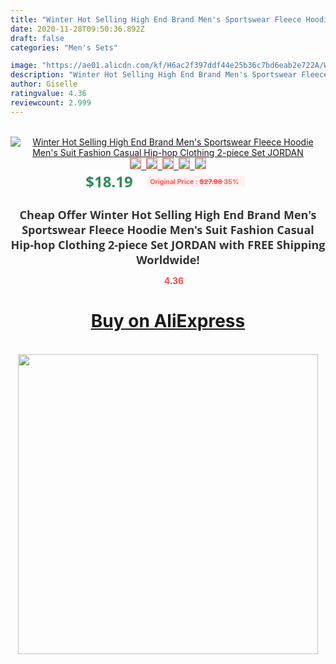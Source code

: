 ```yaml
---
title: "Winter Hot Selling High End Brand Men's Sportswear Fleece Hoodie Men's Suit Fashion Casual Hip-hop Clothing 2-piece Set JORDAN"
date: 2020-11-28T09:50:36.892Z
draft: false
categories: "Men's Sets"

image: "https://ae01.alicdn.com/kf/H6ac2f397ddf44e25b36c7bd6eab2e722A/Winter-Hot-Selling-High-End-Brand-Men-s-Sportswear-Fleece-Hoodie-Men-s-Suit-Fashion-Casual.jpg"
description: "Winter Hot Selling High End Brand Men's Sportswear Fleece Hoodie Men's Suit Fashion Casual Hip-hop Clothing 2-piece Set JORDAN"
author: Giselle
ratingvalue: 4.36
reviewcount: 2.999
---
```

<br>
<div style="text-align: center;">
<a href="https://s.click.aliexpress.com/e/_AsXYsl" target="_blank" rel="nofollow noopener noreferrer"><img alt="Winter Hot Selling High End Brand Men's Sportswear Fleece Hoodie Men's Suit Fashion Casual Hip-hop Clothing 2-piece Set JORDAN" class="magnifier-image" src="https://ae01.alicdn.com/kf/H6ac2f397ddf44e25b36c7bd6eab2e722A/Winter-Hot-Selling-High-End-Brand-Men-s-Sportswear-Fleece-Hoodie-Men-s-Suit-Fashion-Casual.jpg_640x640.jpg">
<br>
<img style="border:1px solid salmon" src="https://ae01.alicdn.com/kf/H6ac2f397ddf44e25b36c7bd6eab2e722A/Winter-Hot-Selling-High-End-Brand-Men-s-Sportswear-Fleece-Hoodie-Men-s-Suit-Fashion-Casual.jpg_120x120.jpg">&nbsp;&nbsp;<img style="border:1px solid salmon" src="https://ae01.alicdn.com/kf/Haad8e534a56948c5a80e43a11e2afb761/Winter-Hot-Selling-High-End-Brand-Men-s-Sportswear-Fleece-Hoodie-Men-s-Suit-Fashion-Casual.jpg_120x120.jpg">&nbsp;&nbsp;<img style="border:1px solid salmon" src="https://ae01.alicdn.com/kf/Hcd90fc457cd24a29b31314c1203b7191b/Winter-Hot-Selling-High-End-Brand-Men-s-Sportswear-Fleece-Hoodie-Men-s-Suit-Fashion-Casual.jpg_120x120.jpg">&nbsp;&nbsp;<img style="border:1px solid salmon" src="https://ae01.alicdn.com/kf/He0af69bdb79443d8831a299e8089f47bY/Winter-Hot-Selling-High-End-Brand-Men-s-Sportswear-Fleece-Hoodie-Men-s-Suit-Fashion-Casual.jpg_120x120.jpg">&nbsp;&nbsp;<img style="border:1px solid salmon" src="https://ae01.alicdn.com/kf/Hb6dedbeb9fec4e79959c3951930977a7X/Winter-Hot-Selling-High-End-Brand-Men-s-Sportswear-Fleece-Hoodie-Men-s-Suit-Fashion-Casual.jpg_120x120.jpg"></a></div><br0>
<div style="text-align: center;"><span style="background-color: white; border: 0px; box-sizing: border-box; color: seagreen; display: inline-block; font-family: &quot;open sans&quot; , &quot;arial&quot; , &quot;helvetica&quot; , sans-serif , &quot;heiti&quot;; font-size: 24px; font-stretch: inherit; font-weight: 700; line-height: inherit; margin: 0px 10px 0px 0px; padding: 0px; vertical-align: middle;">$18.19 </span>
<span style="background: rgb(255 , 241 , 241); border-radius: 3px; border: 0px; box-sizing: border-box; color: #ff4747; display: inline-block; font-family: inherit; font-size: 12px; font-stretch: inherit; font-style: inherit; font-variant: inherit; font-weight: 600; line-height: inherit; margin: 0px; padding: 2px 5px; transform: scale(0.9); vertical-align: middle;">Original Price : <b style="text-decoration: line-through;">$27.98 </b> 35%&nbsp;&nbsp;</span></div>
<h1 style="color: #333333; display: inline-block; font-family: &quot;open sans&quot; , &quot;arial&quot; , &quot;helvetica&quot; , sans-serif , &quot;heiti&quot;; font-size: 18px; font-stretch: inherit; font-weight: 700; text-align: center;">Cheap Offer Winter Hot Selling High End Brand Men's Sportswear Fleece Hoodie Men's Suit Fashion Casual Hip-hop Clothing 2-piece Set JORDAN with FREE Shipping Worldwide!</h1>
<div style="color: #ff4747; text-align: center;">
<img src="https://4.bp.blogspot.com/-M0ZcTcb-5uY/XleCXlxnR4I/AAAAAAAAAEc/OrjgMkXV1oMQFaCRZj5HQwOCBcu3w1FegCPcBGAYYCw/s1600/star.png" style="height: 15px;">&nbsp;<b>4.36</b></div>
<div class="button_cont" align="center"><a class="buynow_a" href="https://s.click.aliexpress.com/e/_AsXYsl" target="_blank" rel="nofollow noopener noreferrer"><H1>Buy on AliExpress</H1></a></div><br>
<div class="separator" style="clear: both; text-align: center;">
<img src="https://lh3.googleusercontent.com/-pTy5HemUv9M/XlePHvY0dAI/AAAAAAAAAE4/0nX5iRUoIWY8eMW9Dpxeirr157OZliDIgCLcBGAsYHQ/s1600/badge.gif" width="480">
</div>
